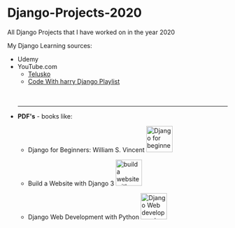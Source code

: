 # Django-Projects-2020
<link rel="stylesheet" href="https://fonts.googleapis.com/icon?family=Material+Icons">
All Django Projects that I have worked on in the year 2020

My Django Learning sources:

* Udemy
* YouTube.com 
  - <a href="https://www.youtube.com/watch?v=OTmQOjsl0eg&t=1s">Telusko</a>
  - <a href="https://www.youtube.com/watch?v=5BDgKJFZMl8&list=PLu0W_9lII9ah7DDtYtflgwMwpT3xmjXY9">Code With harry Django Playlist</a>
  <br>
  <br>
  <hr>
* <strong>PDF's</strong> - books like:
  - <p>Django for Beginners: William S. Vincent <img src="https://external-content.duckduckgo.com/iu/?u=https%3A%2F%2Fi.ebayimg.com%2Fimages%2Fg%2FVkQAAOSwr15e00FO%2Fs-l640.png&f=1&nofb=1" alt="Django for beginners" width="60" height="60"> </p>
  - <p>Build a Website with Django 3 <img src="https://external-content.duckduckgo.com/iu/?u=https%3A%2F%2Fdjangobook.com%2Fwp-content%2Fuploads%2FMFDW3-eBook-cover-300.png&f=1&nofb=1" alt="build a website with Dajngo 3" width="60" height="60"></p>
  - <p>Django Web Development with Python <img src="https://external-content.duckduckgo.com/iu/?u=https%3A%2F%2Ftse3.mm.bing.net%2Fth%3Fid%3DOIP.3JKT_DvjGnRn0K0tl8NQYAAAAA%26pid%3DApi&f=1" alt="Django Web development" width="60" height="60"></p>
